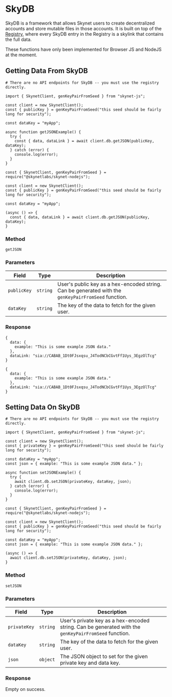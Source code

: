 # SkyDB

SkyDB is a framework that allows Skynet users to create decentralized accounts
and store mutable files in those accounts. It is built on top of the
[Registry](#registry), where every SkyDB entry in the Registry is a skylink that
contains the full data.

<aside class="warning">
These functions have only been implemented for Browser JS and NodeJS at the moment.
</aside>

## Getting Data From SkyDB

```shell--curl
# There are no API endpoints for SkyDB -- you must use the registry directly.
```

```javascript--browser
import { SkynetClient, genKeyPairFromSeed } from "skynet-js";

const client = new SkynetClient();
const { publicKey } = genKeyPairFromSeed("this seed should be fairly long for security");

const dataKey = "myApp";

async function getJSONExample() {
  try {
    const { data, dataLink } = await client.db.getJSON(publicKey, dataKey);
  } catch (error) {
    console.log(error);
  }
}
```

```javascript--node
const { SkynetClient, genKeyPairFromSeed } = require("@skynetlabs/skynet-nodejs");

const client = new SkynetClient();
const { publicKey } = genKeyPairFromSeed("this seed should be fairly long for security");

const dataKey = "myApp";

(async () => {
  const { data, dataLink } = await client.db.getJSON(publicKey, dataKey);
}
```

### Method

`getJSON`

### Parameters

Field | Type | Description
----- | ---- | -----------
`publicKey` | `string` | User's public key as a hex-encoded string. Can be generated with the `genKeyPairFromSeed` function.
`dataKey` | `string` | The key of the data to fetch for the given user.

### Response

```javascript--browser
{
  data: {
    example: "This is some example JSON data."
  },
  dataLink: "sia://CABAB_1Dt0FJsxqsu_J4TodNCbCGvtFf1Uys_3EgzOlTcg"
}
```

```javascript--node
{
  data: {
    example: "This is some example JSON data."
  },
  dataLink: "sia://CABAB_1Dt0FJsxqsu_J4TodNCbCGvtFf1Uys_3EgzOlTcg"
}
```

## Setting Data On SkyDB

```shell--curl
# There are no API endpoints for SkyDB -- you must use the registry directly.
```

```javascript--browser
import { SkynetClient, genKeyPairFromSeed } from "skynet-js";

const client = new SkynetClient();
const { privateKey } = genKeyPairFromSeed("this seed should be fairly long for security");

const dataKey = "myApp";
const json = { example: "This is some example JSON data." };

async function setJSONExample() {
  try {
    await client.db.setJSON(privateKey, dataKey, json);
  } catch (error) {
    console.log(error);
  }
}
```

```javascript--node
const { SkynetClient, genKeyPairFromSeed } = require("@skynetlabs/skynet-nodejs");

const client = new SkynetClient();
const { publicKey } = genKeyPairFromSeed("this seed should be fairly long for security");

const dataKey = "myApp";
const json = { example: "This is some example JSON data." };

(async () => {
  await client.db.setJSON(privateKey, dataKey, json);
}
```

### Method

`setJSON`

### Parameters

Field | Type | Description
----- | ---- | -----------
`privateKey` | `string` | User's private key as a hex-encoded string. Can be generated with the `genKeyPairFromSeed` function.
`dataKey` | `string` | The key of the data to fetch for the given user.
`json` | `object` | The JSON object to set for the given private key and data key.

### Response

Empty on success.
